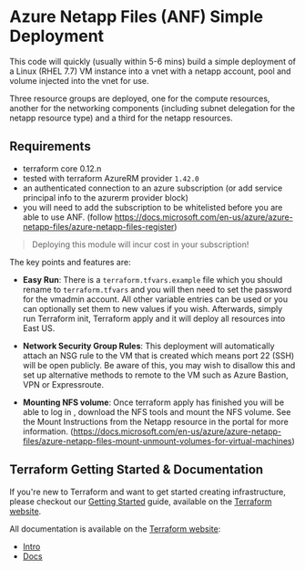 Azure Netapp Files (ANF) Simple Deployment
=============================================

This code will quickly (usually within 5-6 mins) build a simple deployment of a Linux (RHEL 7.7) VM instance into a vnet with a netapp account, pool and volume injected into the vnet for use. 

Three resource groups are deployed, one for the compute resources, another for the networking components (including subnet delegation for the netapp resource type) and a third for the netapp resources.

## Requirements

* terraform core 0.12.n
* tested with terraform AzureRM provider `1.42.0`
* an authenticated connection to an azure subscription (or add service principal info to the azurerm provider block)
* you will need to add the subscription to be whitelisted before you are able to use ANF. (follow https://docs.microsoft.com/en-us/azure/azure-netapp-files/azure-netapp-files-register)


> Deploying this module will incur cost in your subscription!


The key points and features are:

- **Easy Run**: There is a `terraform.tfvars.example` file which you should rename to `terraform.tfvars` and you will then need to set the password for the vmadmin account. All other variable entries can be used or you can optionally set them to new values if you wish. Afterwards, simply run Terraform init, Terraform apply and it will deploy all resources into East US.  

- **Network Security Group Rules**: This deployment will automatically attach an NSG rule to the VM that is created which means port 22 (SSH) will be open publicly. Be aware of this, you may wish to disallow this and set up alternative methods to remote to the VM such as Azure Bastion, VPN or Expressroute.

- **Mounting NFS volume**: Once terraform apply has finished you will be able to log in , download the NFS tools and mount the NFS volume. See the Mount Instructions from the Netapp resource in the portal for more information. (https://docs.microsoft.com/en-us/azure/azure-netapp-files/azure-netapp-files-mount-unmount-volumes-for-virtual-machines)

Terraform Getting Started & Documentation
-----------------------------------------

If you're new to Terraform and want to get started creating infrastructure, please checkout our [Getting Started](https://www.terraform.io/intro/getting-started/install.html) guide, available on the [Terraform website](http://www.terraform.io).

All documentation is available on the [Terraform website](http://www.terraform.io):

  - [Intro](https://www.terraform.io/intro/index.html)
  - [Docs](https://www.terraform.io/docs/index.html)